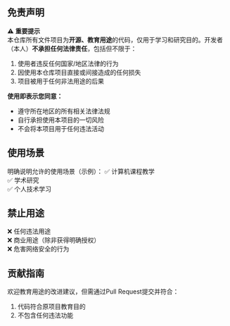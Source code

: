 ## 免责声明

⚠️ **重要提示**  
本仓库所有文件项目为**开源、教育用途**的代码，仅用于学习和研究目的。开发者（本人）**不承担任何法律责任**，包括但不限于：

1. 使用者违反任何国家/地区法律的行为
2. 因使用本仓库项目直接或间接造成的任何损失
3. 项目被用于任何非法用途的后果

**使用即表示您同意：**
- 遵守所在地区的所有相关法律法规
- 自行承担使用本项目的一切风险
- 不会将本项目用于任何违法活动

## 使用场景

明确说明允许的使用场景（示例）：
✅ 计算机课程教学  
✅ 学术研究  
✅ 个人技术学习  

## 禁止用途

❌ 任何违法用途  
❌ 商业用途（除非获得明确授权）  
❌ 危害网络安全的行为  

## 贡献指南

欢迎教育用途的改进建议，但需通过Pull Request提交并符合：
1. 代码符合原项目教育目的
2. 不包含任何违法功能
